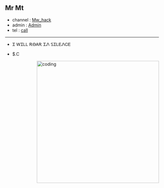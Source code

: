 ## Mr Mt

- channel : <a href="https://t.me/Mw_hack">Mw_hack</a>
- admin : <a href="https://t.me/Personer">Admin</a>
- tel : <a href="tel:09216384214">call</a>

-------------------------- 

- Ꮖ ᎳᏆᏞᏞ ᎡᎾᎪᎡ ᏆᏁ ᏚᏆᏞᎬᏁᏟᎬ


- $.C
<img align="right" alt="coding" width="400" src="https://media1.giphy.com/media/qgQUggAC3Pfv687qPC/giphy.gif">
